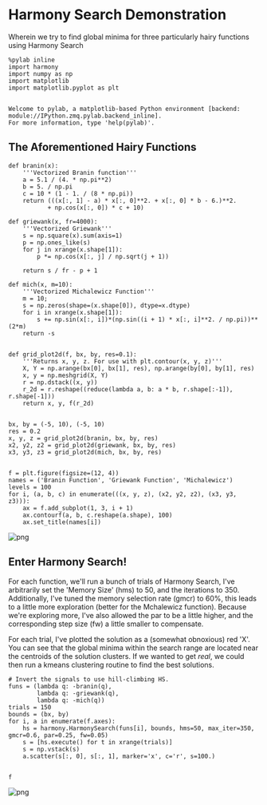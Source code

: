 
# Harmony Search Demonstration

Wherein we try to find global minima for three particularly hairy functions
using Harmony Search


    %pylab inline
    import harmony
    import numpy as np
    import matplotlib
    import matplotlib.pyplot as plt


    Welcome to pylab, a matplotlib-based Python environment [backend: module://IPython.zmq.pylab.backend_inline].
    For more information, type 'help(pylab)'.


## The Aforementioned Hairy Functions


    def branin(x):
        '''Vectorized Branin function'''
        a = 5.1 / (4. * np.pi**2)
        b = 5. / np.pi
        c = 10 * (1 - 1. / (8 * np.pi))
        return (((x[:, 1] - a) * x[:, 0]**2. + x[:, 0] * b - 6.)**2.
               + np.cos(x[:, 0]) * c + 10)

    def griewank(x, fr=4000):
        '''Vectorized Griewank'''
        s = np.square(x).sum(axis=1)
        p = np.ones_like(s)
        for j in xrange(x.shape[1]):
            p *= np.cos(x[:, j] / np.sqrt(j + 1))

        return s / fr - p + 1

    def mich(x, m=10):
        '''Vectorized Michalewicz Function'''
        m = 10;
        s = np.zeros(shape=(x.shape[0]), dtype=x.dtype)
        for i in xrange(x.shape[1]):
            s += np.sin(x[:, i])*(np.sin((i + 1) * x[:, i]**2. / np.pi))**(2*m)
        return -s


    def grid_plot2d(f, bx, by, res=0.1):
        '''Returns x, y, z. For use with plt.contour(x, y, z)'''
        X, Y = np.arange(bx[0], bx[1], res), np.arange(by[0], by[1], res)
        x, y = np.meshgrid(X, Y)
        r = np.dstack((x, y))
        r_2d = r.reshape((reduce(lambda a, b: a * b, r.shape[:-1]), r.shape[-1]))
        return x, y, f(r_2d)


    bx, by = (-5, 10), (-5, 10)
    res = 0.2
    x, y, z = grid_plot2d(branin, bx, by, res)
    x2, y2, z2 = grid_plot2d(griewank, bx, by, res)
    x3, y3, z3 = grid_plot2d(mich, bx, by, res)


    f = plt.figure(figsize=(12, 4))
    names = ('Branin Function', 'Griewank Function', 'Michalewicz')
    levels = 100
    for i, (a, b, c) in enumerate(((x, y, z), (x2, y2, z2), (x3, y3, z3))):
        ax = f.add_subplot(1, 3, i + 1)
        ax.contourf(a, b, c.reshape(a.shape), 100)
        ax.set_title(names[i])


![png](https://raw.github.com/athuras/tools/master/optimize/harmony_search/https://raw.github.com/athuras/tools/master/optimize/harmony_search/README_files/README_6_0.png)


## Enter Harmony Search!

For each function, we'll run a bunch of trials of Harmony Search, I've
arbitrarily set the 'Memory Size' (hms) to 50, and the iterations to 350.
Additionally, I've tuned the memory selection rate (gmcr) to 60%, this leads to
a little more exploration (better for the Mchalewicz function). Because we're
exploring more, I've also allowed the par to be a little higher, and the
corresponding step size (fw) a little smaller to compensate.

For each trial, I've plotted the solution as a (somewhat obnoxious) red 'X'. You
can see that the global minima within the search range are located near the
centroids of the  solution clusters. If we wanted to get *real*, we could then
run a kmeans clustering routine to find the best solutions.


    # Invert the signals to use hill-climbing HS.
    funs = (lambda q: -branin(q),
            lambda q: -griewank(q),
            lambda q: -mich(q))
    trials = 150
    bounds = (bx, by)
    for i, a in enumerate(f.axes):
        hs = harmony.HarmonySearch(funs[i], bounds, hms=50, max_iter=350, gmcr=0.6, par=0.25, fw=0.05)
        s = [hs.execute() for t in xrange(trials)]
        s = np.vstack(s)
        a.scatter(s[:, 0], s[:, 1], marker='x', c='r', s=100.)


    f




![png](https://raw.github.com/athuras/tools/master/optimize/harmony_search/README_files/README_9_0.png)


